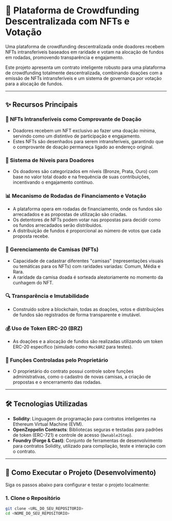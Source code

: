 # 🚀 Plataforma de Crowdfunding Descentralizada com NFTs e Votação

Uma plataforma de crowdfunding descentralizada onde doadores recebem NFTs intransferíveis baseados em raridade e votam na alocação de fundos em rodadas, promovendo transparência e engajamento.

Este projeto apresenta um contrato inteligente robusto para uma plataforma de crowdfunding totalmente descentralizada, combinando doações com a emissão de NFTs intransferíveis e um sistema de governança por votação para a alocação de fundos.

---

## ✨ Recursos Principais

### 🏅 NFTs Intransferíveis como Comprovante de Doação

- Doadores recebem um NFT exclusivo ao fazer uma doação mínima, servindo como um distintivo de participação e engajamento.
- Estes NFTs são desenhados para serem intransferíveis, garantindo que o comprovante de doação permaneça ligado ao endereço original.

### 🧱 Sistema de Níveis para Doadores

- Os doadores são categorizados em níveis (Bronze, Prata, Ouro) com base no valor total doado e na frequência de suas contribuições, incentivando o engajamento contínuo.

### 📊 Mecanismo de Rodadas de Financiamento e Votação

- A plataforma opera em rodadas de financiamento, onde os fundos são arrecadados e as propostas de utilização são criadas.
- Os detentores de NFTs podem votar nas propostas para decidir como os fundos arrecadados serão distribuídos.
- A distribuição de fundos é proporcional ao número de votos que cada proposta recebe.

### 👕 Gerenciamento de Camisas (NFTs)

- Capacidade de cadastrar diferentes "camisas" (representações visuais ou temáticas para os NFTs) com raridades variadas: Comum, Média e Rara.
- A raridade da camisa doada é sorteada aleatoriamente no momento da cunhagem do NFT.

### 🔍 Transparência e Imutabilidade

- Construído sobre a blockchain, todas as doações, votos e distribuições de fundos são registrados de forma transparente e imutável.

### 💰 Uso de Token ERC-20 (BRZ)

- As doações e a alocação de fundos são realizadas utilizando um token ERC-20 específico (simulado como `MockBRZ` para testes).

### 🔐 Funções Controladas pelo Proprietário

- O proprietário do contrato possui controle sobre funções administrativas, como o cadastro de novas camisas, a criação de propostas e o encerramento das rodadas.

---

## 🛠️ Tecnologias Utilizadas

- **Solidity**: Linguagem de programação para contratos inteligentes na Ethereum Virtual Machine (EVM).
- **OpenZeppelin Contracts**: Bibliotecas seguras e testadas para padrões de token (ERC-721) e controle de acesso (`Ownable2Step`).
- **Foundry (Forge & Cast)**: Conjunto de ferramentas de desenvolvimento para contratos Solidity, utilizado para compilação, teste e interação com o contrato.

---

## 🚀 Como Executar o Projeto (Desenvolvimento)

Siga os passos abaixo para configurar e testar o projeto localmente:

### 1. Clone o Repositório

```bash
git clone <URL_DO_SEU_REPOSITORIO>
cd <NOME_DO_SEU_REPOSITORIO>
